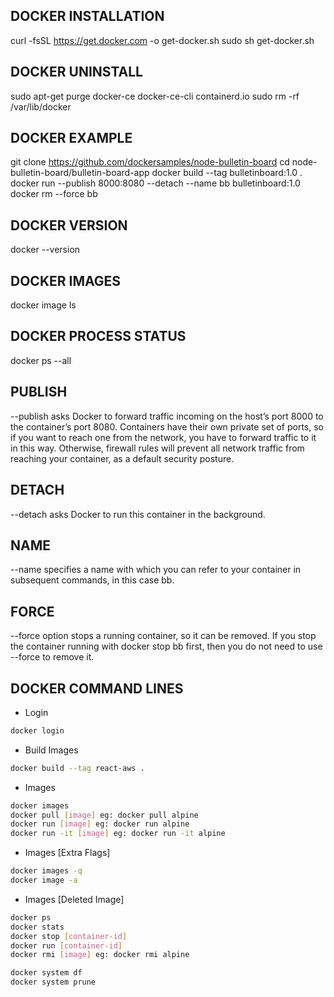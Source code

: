 ## DOCKER INSTALLATION ##
curl -fsSL https://get.docker.com -o get-docker.sh
sudo sh get-docker.sh

## DOCKER UNINSTALL ##
sudo apt-get purge docker-ce docker-ce-cli containerd.io
sudo rm -rf /var/lib/docker

## DOCKER EXAMPLE ##
git clone https://github.com/dockersamples/node-bulletin-board
cd node-bulletin-board/bulletin-board-app
docker build --tag bulletinboard:1.0 .
docker run --publish 8000:8080 --detach --name bb bulletinboard:1.0
docker rm --force bb

## DOCKER VERSION ##
docker --version

## DOCKER IMAGES ##
docker image ls

## DOCKER PROCESS STATUS ##
docker ps --all

## PUBLISH ##
--publish asks Docker to forward traffic incoming on the host’s port 8000 to the container’s port 8080.
Containers have their own private set of ports, so if you want to reach one from the network, you have to forward traffic to it in this way.
Otherwise, firewall rules will prevent all network traffic from reaching your container, as a default security posture.

## DETACH ##
--detach asks Docker to run this container in the background.

## NAME ##
--name specifies a name with which you can refer to your container in subsequent commands, in this case bb.

## FORCE ##
--force option stops a running container, so it can be removed.
If you stop the container running with docker stop bb first, then you do not need to use --force to remove it.



## DOCKER COMMAND LINES

* Login
```bash
docker login
```

* Build Images
```bash
docker build --tag react-aws .
```

* Images
```bash
docker images
docker pull [image] eg: docker pull alpine
docker run [image] eg: docker run alpine
docker run -it [image] eg: docker run -it alpine
```

* Images [Extra Flags]
```bash
docker images -q
docker image -a
```

* Images [Deleted Image]
```bash
docker ps
docker stats
docker stop [container-id]
docker run [container-id]
docker rmi [image] eg: docker rmi alpine
```

```bash
docker system df
docker system prune
```